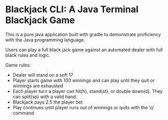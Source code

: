 # Blackjack CLI: A Java Terminal Blackjack Game
This is a pure java application built with gradle to demonstrate proficiency with the Java programming language.

Users can play a full black jack game against an automated dealer with full black rules and logic.

Game rules:

* Dealer will stand on a soft 17
* Player starts game with 100 winnings and can play until they quit or winnings are exhausted
* Each player turn a player can hit(h), stand(st), or double down(d). They can split(sp) with a valid hand.
* Blackjack pays 2.5 the player bet
* Play continues until player runs out of winnings or quits with the 'q' command

